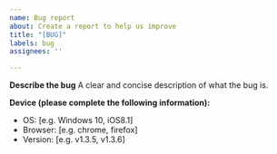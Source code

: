 ```yaml
---
name: Bug report
about: Create a report to help us improve
title: "[BUG]"
labels: bug
assignees: ''

---
```


**Describe the bug**
A clear and concise description of what the bug is.

**Device (please complete the following information):**
 - OS: [e.g. Windows 10, iOS8.1]
 - Browser: [e.g. chrome, firefox]
 - Version: [e.g. v1.3.5, v1.3.6]
